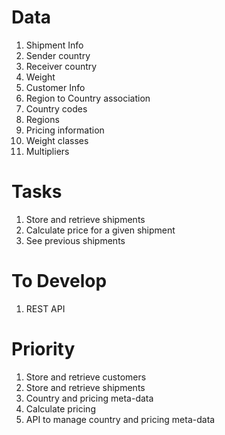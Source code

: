 # Data
1. Shipment Info
  1. Sender country
  1. Receiver country
  1. Weight
1. Customer Info
1. Region to Country association
  1. Country codes
  1. Regions
1. Pricing information
  1. Weight classes
  1. Multipliers


# Tasks
1. Store and retrieve shipments
1. Calculate price for a given shipment
1. See previous shipments

# To Develop
1. REST API

# Priority
1. Store and retrieve customers
1. Store and retrieve shipments
1. Country and pricing meta-data
1. Calculate pricing
1. API to manage country and pricing meta-data